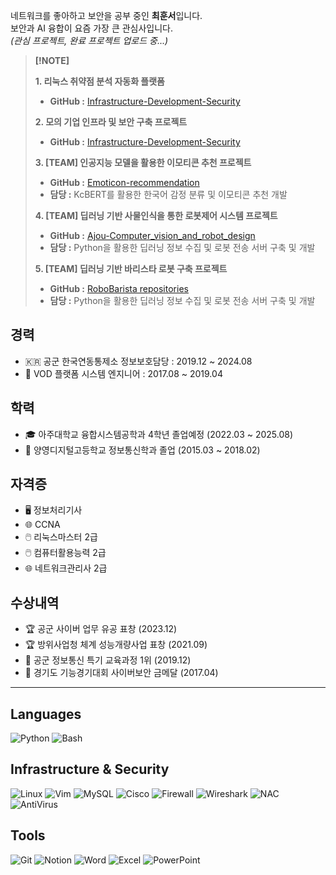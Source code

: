 네트워크를 좋아하고 보안을 공부 중인 **최훈서**입니다.<br>
보안과 AI 융합이 요즘 가장 큰 관심사입니다.  
*(관심 프로젝트, 완료 프로젝트 업로드 중...)*

> **[!NOTE]**
> 
> **1. 리눅스 취약점 분석 자동화 플랫폼**
> - **GitHub :** [Infrastructure-Development-Security](https://github.com/255is255/Infrastructure-Development-Security)
>
> **2. 모의 기업 인프라 및 보안 구축 프로젝트**
> - **GitHub :** [Infrastructure-Development-Security](https://github.com/255is255/Infrastructure-Development-Security)
>
> **3. [TEAM] 인공지능 모델을 활용한 이모티콘 추천 프로젝트**
> - **GitHub :** [Emoticon-recommendation](https://github.com/255is255/Emoticon-recommendation)
> - **담당 :** KcBERT를 활용한 한국어 감정 분류 및 이모티콘 추천 개발
>
> **4. [TEAM] 딥러닝 기반 사물인식을 통한 로봇제어 시스템 프로젝트**
> - **GitHub :** [Ajou-Computer_vision_and_robot_design](https://github.com/255is255/Ajou-Computer_vision_and_robot_design)
> - **담당 :** Python을 활용한 딥러닝 정보 수집 및 로봇 전송 서버 구축 및 개발
>
> **5. [TEAM] 딥러닝 기반 바리스타 로봇 구축 프로젝트**
> - **GitHub :** [RoboBarista repositories](https://github.com/orgs/RoboBarista/repositories)
> - **담당 :** Python을 활용한 딥러닝 정보 수집 및 로봇 전송 서버 구축 및 개발


## **경력**  
- 🇰🇷 공군 한국연동통제소 정보보호담당 : 2019.12 ~ 2024.08  
- 🎥 VOD 플랫폼 시스템 엔지니어 : 2017.08 ~ 2019.04  

## **학력**  
- 🎓 아주대학교 융합시스템공학과 4학년 졸업예정 (2022.03 ~ 2025.08)
- 🏫 양영디지털고등학교 정보통신학과 졸업 (2015.03 ~ 2018.02)  

## **자격증**  
- 🖥️ 정보처리기사  
- 🌐 CCNA  
- 🖱️ 리눅스마스터 2급  
- 🖱️ 컴퓨터활용능력 2급  
- 🌐 네트워크관리사 2급  

## **수상내역**  
- 🏆 공군 사이버 업무 유공 표창 (2023.12)  
- 🏆 방위사업청 체계 성능개량사업 표창 (2021.09)  
- 🥇 공군 정보통신 특기 교육과정 1위 (2019.12)  
- 🥇 경기도 기능경기대회 사이버보안 금메달 (2017.04)  

---

## **Languages**
![Python](https://img.shields.io/badge/Python-3776AB?style=flat-square&logo=Python&logoColor=white)
![Bash](https://img.shields.io/badge/Bash-4EAA25?style=flat-square&logo=GNU-Bash&logoColor=white)

## **Infrastructure & Security**
![Linux](https://img.shields.io/badge/Linux-FCC624?style=flat-square&logo=Linux&logoColor=black)
![Vim](https://img.shields.io/badge/Vim-019733?style=flat-square&logo=Vim&logoColor=white)
![MySQL](https://img.shields.io/badge/MySQL-4479A1?style=flat-square&logo=MySQL&logoColor=white)
![Cisco](https://img.shields.io/badge/Cisco-1BA0D7?style=flat-square&logo=Cisco&logoColor=white)
![Firewall](https://img.shields.io/badge/Firewall-DD4814?style=flat-square&logo=fortinet&logoColor=white)
![Wireshark](https://img.shields.io/badge/Wireshark-1679A7?style=flat-square&logo=Wireshark&logoColor=white)
![NAC](https://img.shields.io/badge/NAC-00A1F1?style=flat-square&logo=Security&logoColor=white)
![AntiVirus](https://img.shields.io/badge/AntiVirus-FF0000?style=flat-square&logo=McAfee&logoColor=white)

## **Tools**
![Git](https://img.shields.io/badge/Git-F05032?style=flat-square&logo=Git&logoColor=white)
![Notion](https://img.shields.io/badge/Notion-000000?style=flat-square&logo=Notion&logoColor=white)
![Word](https://img.shields.io/badge/Word-2B579A?style=flat-square&logo=Microsoft%20Word&logoColor=white)
![Excel](https://img.shields.io/badge/Excel-217346?style=flat-square&logo=Microsoft%20Excel&logoColor=white)
![PowerPoint](https://img.shields.io/badge/PowerPoint-D24726?style=flat-square&logo=Microsoft%20PowerPoint&logoColor=white)


